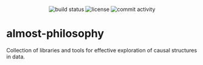 <center>

![build status](https://github.com/staneesh/almost-philosophy/actions/workflows/python-package.yml/badge.svg)
![license](https://img.shields.io/github/license/staneesh/almost-philosophy)
![commit activity](https://img.shields.io/github/commit-activity/m/staneesh/almost-philosophy)

</center>

# almost-philosophy
Collection of libraries and tools for effective exploration of causal structures in data.
